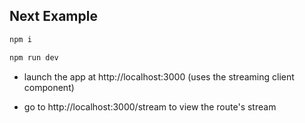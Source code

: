 ## Next Example

```bash
npm i
```

```bash
npm run dev
```

- launch the app at http://localhost:3000 (uses the streaming client component)

- go to http://localhost:3000/stream to view the route's stream


